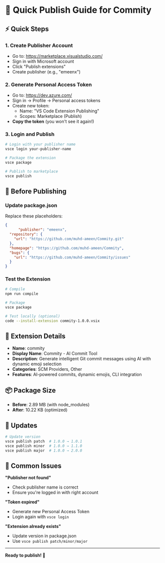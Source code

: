 # 🚀 Quick Publish Guide for Commity

## ⚡ Quick Steps

### 1. Create Publisher Account
- Go to: https://marketplace.visualstudio.com/
- Sign in with Microsoft account
- Click "Publish extensions"
- Create publisher (e.g., "emeenx")

### 2. Generate Personal Access Token
- Go to: https://dev.azure.com/
- Sign in → Profile → Personal access tokens
- Create new token:
  - Name: "VS Code Extension Publishing"
  - Scopes: Marketplace (Publish)
- **Copy the token** (you won't see it again!)

### 3. Login and Publish
```bash
# Login with your publisher name
vsce login your-publisher-name

# Package the extension
vsce package

# Publish to marketplace
vsce publish
```

## 📝 Before Publishing

### Update package.json
Replace these placeholders:
```json
{
      "publisher": "emeenx",
  "repository": {
    "url": "https://github.com/muhd-ameen/Commity.git"
  },
  "homepage": "https://github.com/muhd-ameen/Commity",
  "bugs": {
    "url": "https://github.com/muhd-ameen/Commity/issues"
  }
}
```

### Test the Extension
```bash
# Compile
npm run compile

# Package
vsce package

# Test locally (optional)
code --install-extension commity-1.0.0.vsix
```

## 🎯 Extension Details

- **Name**: commity
- **Display Name**: Commity - AI Commit Tool
- **Description**: Generate intelligent Git commit messages using AI with dynamic emoji selection
- **Categories**: SCM Providers, Other
- **Features**: AI-powered commits, dynamic emojis, CLI integration

## 📦 Package Size
- **Before**: 2.89 MB (with node_modules)
- **After**: 10.22 KB (optimized)

## 🔄 Updates
```bash
# Update version
vsce publish patch  # 1.0.0 → 1.0.1
vsce publish minor  # 1.0.0 → 1.1.0
vsce publish major  # 1.0.0 → 2.0.0
```

## 🚨 Common Issues

**"Publisher not found"**
- Check publisher name is correct
- Ensure you're logged in with right account

**"Token expired"**
- Generate new Personal Access Token
- Login again with `vsce login`

**"Extension already exists"**
- Update version in package.json
- Use `vsce publish patch/minor/major`

---

**Ready to publish! 🎉** 